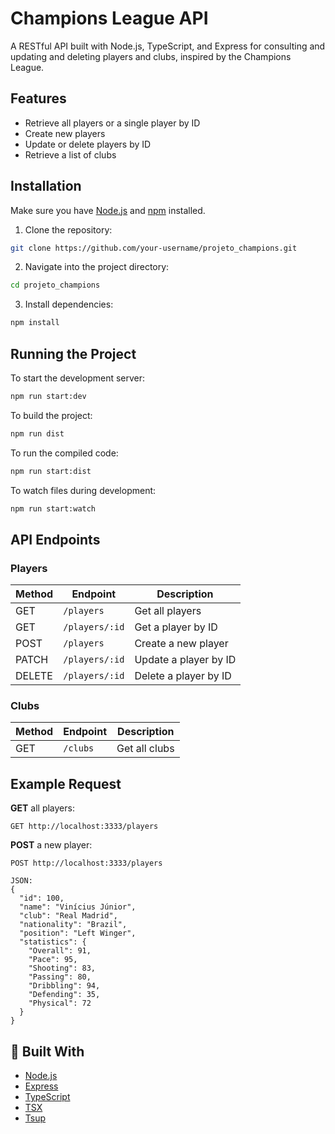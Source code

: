 # Champions League API

A RESTful API built with Node.js, TypeScript, and Express for consulting and updating and deleting players and clubs, inspired by the Champions League.


## Features

- Retrieve all players or a single player by ID
- Create new players
- Update or delete players by ID
- Retrieve a list of clubs

## Installation

Make sure you have [Node.js](https://nodejs.org/) and [npm](https://www.npmjs.com/) installed.

1. Clone the repository:

```bash
git clone https://github.com/your-username/projeto_champions.git
````

2. Navigate into the project directory:

```bash
cd projeto_champions
```

3. Install dependencies:

```bash
npm install
```

## Running the Project

To start the development server:

```bash
npm run start:dev
```

To build the project:

```bash
npm run dist
```

To run the compiled code:

```bash
npm run start:dist
```

To watch files during development:

```bash
npm run start:watch
```

## API Endpoints

### Players

| Method | Endpoint       | Description           |
| ------ | -------------- | --------------------- |
| GET    | `/players`     | Get all players       |
| GET    | `/players/:id` | Get a player by ID    |
| POST   | `/players`     | Create a new player   |
| PATCH  | `/players/:id` | Update a player by ID |
| DELETE | `/players/:id` | Delete a player by ID |

### Clubs

| Method | Endpoint | Description   |
| ------ | -------- | ------------- |
| GET    | `/clubs` | Get all clubs |

## Example Request

**GET** all players:

```http
GET http://localhost:3333/players
```

**POST** a new player:

```http
POST http://localhost:3333/players

JSON:
{
  "id": 100,
  "name": "Vinícius Júnior",
  "club": "Real Madrid",
  "nationality": "Brazil",
  "position": "Left Winger",
  "statistics": {
    "Overall": 91,
    "Pace": 95,
    "Shooting": 83,
    "Passing": 80,
    "Dribbling": 94,
    "Defending": 35,
    "Physical": 72
  }
}
```

## 🔧 Built With

* [Node.js](https://nodejs.org/)
* [Express](https://expressjs.com/)
* [TypeScript](https://www.typescriptlang.org/)
* [TSX](https://github.com/esbuild/tsx)
* [Tsup](https://tsup.egoist.dev/)

```
